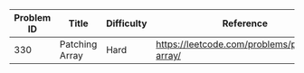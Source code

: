| Problem ID | Title | Difficulty | Reference
| --- | --- | --- | ---
| 330 | Patching Array | Hard | https://leetcode.com/problems/patching-array/
